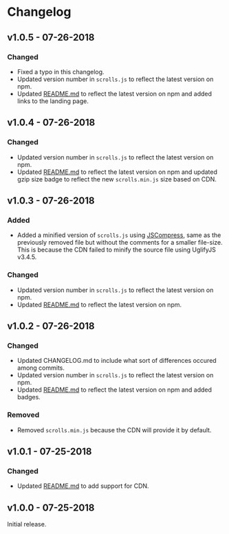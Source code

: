 # Changelog

## v1.0.5 - 07-26-2018

### Changed

* Fixed a typo in this changelog.
* Updated version number in `scrolls.js` to reflect the latest version on npm.
* Updated [README.md](https://github.com/PurplestInc/scrolls.js/blob/master/README.md) to reflect the latest version on npm and added links to the landing page.

## v1.0.4 - 07-26-2018

### Changed

* Updated version number in `scrolls.js` to reflect the latest version on npm.
* Updated [README.md](https://github.com/PurplestInc/scrolls.js/blob/master/README.md) to reflect the latest version on npm and updated gzip size badge to reflect the new `scrolls.min.js` size based on CDN.

## v1.0.3 - 07-26-2018

### Added

* Added a minified version of `scrolls.js` using [JSCompress](https://jscompress.com/), same as the previously removed file but without the comments for a smaller file-size. This is because the CDN failed to minify the source file using UglifyJS v3.4.5.

### Changed

* Updated version number in `scrolls.js` to reflect the latest version on npm.
* Updated [README.md](https://github.com/PurplestInc/scrolls.js/blob/master/README.md) to reflect the latest version on npm.

## v1.0.2 - 07-26-2018

### Changed

* Updated CHANGELOG.md to include what sort of differences occured among commits.
* Updated version number in `scrolls.js` to reflect the latest version on npm.
* Updated [README.md](https://github.com/PurplestInc/scrolls.js/blob/master/README.md) to reflect the latest version on npm and added badges.

### Removed

* Removed `scrolls.min.js` because the CDN will provide it by default.

## v1.0.1 - 07-25-2018

### Changed

* Updated [README.md](https://github.com/PurplestInc/scrolls.js/blob/master/README.md) to add support for CDN.

## v1.0.0 - 07-25-2018

Initial release.
